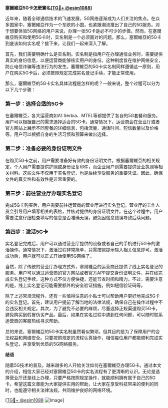 **塞爾維亞5G卡怎麽實名[[TG💪+ @esim1088](https://t.me/s/esim1088)]**

近年来，随着全球通信技术的飞速发展，5G网络逐渐成为人们关注的焦点。在众多国家中，塞爾維亞作为一个东欧的小国，也紧跟潮流推出了自己的5G服务。对于想要体验5G网络的用户来说，办理一张5G卡是必不可少的步骤。然而，在塞爾維亞购买和使用5G卡时，实名制是一个必须面对的问题。那么，塞爾維亞的5G卡到底该如何实名呢？接下来，让我们一起来深入了解。

首先，我们需要明确什么是实名制。实名制是指用户在办理通信业务时，需要提供真实的身份信息，以便运营商能够核实用户的身份。这种制度旨在维护网络安全，防止电信诈骗等违法行为的发生。塞爾維亞的5G卡实名制同样遵循这一原则，用户在购买5G卡后，必须按照规定完成实名登记手续，才能正常使用。

那么，塞爾維亞的5G卡实名具体流程是怎样的呢？一般来说，整个过程可以分为以下几个步骤：

### 第一步：选择合适的5G卡

在塞爾維亞，各大运营商如A1 Serbia、MTEL等都提供了各自的5G套餐和服务。用户可以根据自己的需求选择适合的5G卡。通常情况下，运营商会在营业厅或者官方网站上展示不同套餐的详细信息，包括流量、通话时间、短信数量以及价格等。用户可以根据自身的生活习惯和预算来做出选择。

### 第二步：准备必要的身份证明文件

在购买5G卡之前，用户需要准备好有效的身份证明文件。根据塞爾維亞的相关规定，个人用户需要提供护照或身份证复印件，而企业用户则需要提供营业执照等相关材料。这些文件不仅用于实名登记，也是后续享受服务的重要凭证。因此，确保文件的真实性和有效性是非常重要的。

### 第三步：前往营业厅办理实名登记

完成5G卡购买后，用户需要前往运营商的营业厅进行实名登记。营业厅的工作人员会引导用户填写相关的表格，并核对提供的身份证明文件。在这个过程中，用户需要注意仔细检查填写的信息是否准确无误，避免因信息错误导致后续问题。

### 第四步：激活5G卡

实名登记完成后，用户可以通过营业厅提供的设备或者自己的手机进行5G卡的激活操作。通常情况下，激活过程非常简单，只需按照提示输入相关信息即可。激活成功后，用户就可以正式开始使用5G网络了。

当然，除了传统的营业厅办理方式外，塞爾維亞的运营商还提供了线上实名登记的服务。用户可以通过运营商的官方网站或者官方APP提交身份证明文件，并在线完成实名登记手续。这种方式不仅方便快捷，还能节省时间和精力。不过，需要注意的是，线上实名登记可能需要额外的安全验证措施，例如短信验证码等。

除了上述常规流程外，还有一些值得注意的小贴士可以帮助用户更好地完成5G卡的实名登记。首先，建议用户提前了解当地的法律法规，确保自己在操作过程中不会违反相关规定。其次，为了避免不必要的麻烦，尽量选择正规渠道购买5G卡，避免购买到假冒伪劣产品。最后，如果在实名过程中遇到任何问题，可以随时联系运营商的客服热线寻求帮助。

总的来说，塞爾維亞的5G卡实名制虽然看似繁琐，但其目的是为了保障用户的合法权益和网络安全。只要按照规定的流程认真操作，相信每位用户都能顺利完成实名登记，并享受到优质的5G网络服务。

**结语**

随着5G技术的普及，越来越多的人开始关注如何在塞爾維亞办理5G卡。通过本文的介绍，相信大家已经对塞爾維亞5G卡的实名流程有了更清晰的认识。无论是选择营业厅还是线上办理，只要严格按照规定操作，就能顺利拥有属于自己的5G卡。希望这篇文章能为大家提供实用的帮助，让大家在享受科技带来的便利的同时，也能遵守相关法律法规，共同维护良好的网络环境。

[[TG💪+ @esim1088](https://t.me/s/esim1088) ![Image](https://i.postimg.cc/4NQfJmqS/Snipaste-2025-05-13-00-14-12.png)]